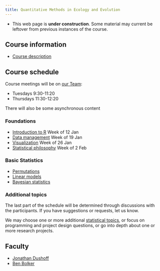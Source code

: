 ```yaml
---
title: Quantitative Methods in Ecology and Evolution
---
```


<!--- COMMENT
COMMENT -->

* This web page is __under construction__. Some material may current be leftover from previous instances of the course.

## Course information

-   [Course description](admin/description.html)

<!--- COMMENT
2021 Jan 13 (Wed): moved a bunch of stuff we archived at the end of last semester to current.md

We should edit and activate the Assignments below
-   [Assignments](admin/assignments.html)
COMMENT -->

## Course schedule

Course meetings will be on [our Team](https://teams.microsoft.com/l/team/19%3a21a7d8d05a1e4a69a238876af57b148b%40thread.tacv2/conversations?groupId=f81633df-ce5f-48f1-81b3-bedfdab309ab&tenantId=44376307-b429-42ad-8c25-28cd496f4772):

* Tuesdays 9:30-11:20
* Thursdays 11:30-12:20

There will also be some asynchronous content

### Foundations

* [Introduction to R](topics/Introduction_to_R.html) Week of 12 Jan
* [Data management](topics/Data_management.html) Week of 19 Jan
* [Visualization](topics/Visualization.html) Week of 26 Jan
* [Statistical philosophy](topics/Statistical_philosophy.html) Week of 2 Feb

### Basic Statistics

- [Permutations](topics/Permutations.html)
- [Linear models](topics/Linear_models.html)
- [Bayesian statistics](topics/Bayesian_statistics.html)
<!-- COMMENT
COMMENT -->

### Additional topics

<!-- COMMENT
* Generalized linear models
* Mixed models
* Multivariate responses
* Linear model parameters
* Penalized regression

- [Generalized linear models](Generalized_linear_models.html)
- [Mixed models](Mixed_models.html)
- [Multivariate responses](Multivariate_responses.html)
- [Linear model parameters] (parameters.html)
- [Penalized regression] (penalized.html)
COMMENT -->

The last part of the schedule will be determined through discussions
with the participants. If you have suggestions or requests, let us know.

We may choose one or more additional [statistical topics](topics.html), or focus on programming and project design questions, or go into depth about one or more research projects.

<!-- COMMENT
### Extras

-   [Multiple comparisons](Multiple_comparisons.html)
COMMENT -->

<!-- COMMENT
## Other 

* [Git issues](git_issues.html)
COMMENT -->

## Faculty

-   [Jonathan Dushoff](http://www.biology.mcmaster.ca/dushoff/)
-   [Ben Bolker](http://www.math.mcmaster.ca/~bolker/)

